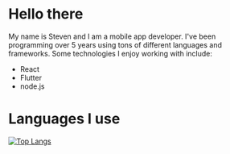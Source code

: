 # Hello there

My name is Steven and I am a mobile app developer. I've been programming over 5 years using tons of different languages and frameworks. Some technologies I enjoy working with include:
* React
* Flutter
* node.js

# Languages I use

[![Top Langs](https://github-readme-stats.vercel.app/api/top-langs/?username=sheahann&theme=tokyonight)](https://github.com/anuraghazra/github-readme-stats)
